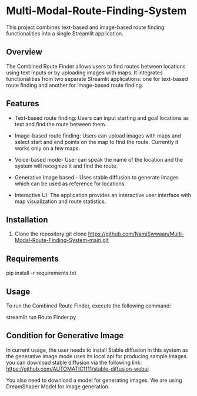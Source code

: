# Multi-Modal-Route-Finding-System

This project combines text-based and image-based route finding functionalities into a single Streamlit application.

## Overview

The Combined Route Finder allows users to find routes between locations using text inputs or by uploading images with maps. It integrates functionalities from two separate Streamlit applications: one for text-based route finding and another for image-based route finding.

## Features

- Text-based route finding: Users can input starting and goal locations as text and find the route between them.

- Image-based route finding: Users can upload images with maps and select start and end points on the map to find the route.
  Currently it works only on a few maps.

- Voice-based mode- User can speak the name of the location and the system will recognize it and find the route.

- Generative Image based - Uses stable diffusion to generate images which can be used as reference for locations.

- Interactive UI: The application provides an interactive user interface with map visualization and route statistics.

## Installation

1. Clone the repository:git clone https://github.com/NamiSwwaan/Multi-Modal-Route-Finding-System-main.git

## Requirements

pip install -r requirements.txt

## Usage

To run the Combined Route Finder, execute the following command:

streamlit run Route Finder.py

## Condition for Generative Image

In current usage, the user needs to install Stable diffusion in this system as the generative image mode uses its local api for producing sample images.
you can download stable diffusion via the following link: https://github.com/AUTOMATIC1111/stable-diffusion-webui

You also need to download a model for generating images. We are using DreamShaper Model for image generation.


